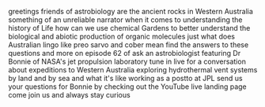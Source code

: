 greetings friends of astrobiology are the ancient rocks in Western Australia something of an unreliable narrator when it comes to understanding the history of Life how can we use chemical Gardens to better understand the biological and abiotic production of organic molecules just what does Australian lingo like preo sarvo and cober mean find the answers to these questions and more on episode 62 of ask an astrobiologist featuring Dr Bonnie of NASA's jet propulsion laboratory tune in live for a conversation about expeditions to Western Australia exploring hydrothermal vent systems by land and by sea and what it's like working as a postto at JPL send us your questions for Bonnie by checking out the YouTube live landing page come join us and always stay curious